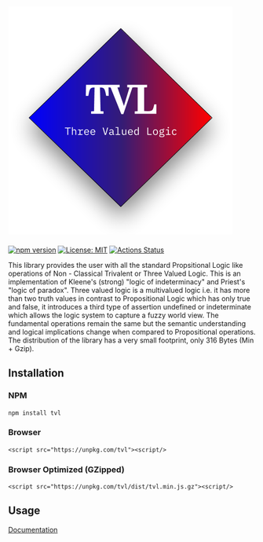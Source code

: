 ## <img style="margin-left:auto;margin-right:auto;display-block:inline;" src="https://raw.githubusercontent.com/archanpatkar/tvl/master/tvl.png"/>
[![npm version](https://badge.fury.io/js/tvl.svg)](https://badge.fury.io/js/tvl) [![License: MIT](https://img.shields.io/badge/License-MIT-yellow.svg)](https://opensource.org/licenses/MIT) [![Actions Status](https://github.com/archanpatkar/tvl/workflows/Test-Build-Publish/badge.svg)](https://github.com/archanpatkar/tvl/Test-Build-Publish/actions) 


This library provides the user with all the standard Propsitional Logic like operations of Non - Classical Trivalent or Three Valued Logic. This is an implementation of Kleene's (strong) "logic of indeterminacy" and Priest's "logic of paradox". Three valued logic is a multivalued logic i.e. it has more than two truth values in contrast to Propositional Logic which has only true and false, it introduces a third type of assertion undefined or indeterminate which allows the logic system to capture a fuzzy world view. The fundamental operations remain the same but the semantic understanding and logical implications change when compared to Propositional operations. The distribution of the library has a very small footprint, only 316 Bytes (Min + Gzip).

## Installation
<h3>NPM</h3>

```
npm install tvl
```

<h3>Browser</h3>

```
<script src="https://unpkg.com/tvl"><script/>
```

<h3>Browser Optimized (GZipped)</h3>

```
<script src="https://unpkg.com/tvl/dist/tvl.min.js.gz"><script/>
```

## Usage
[Documentation](https://tvl.archan.io)
